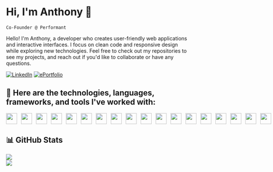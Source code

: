# Hi, I'm Anthony 👋

`Co-Founder @ Performant`

Hello! I'm Anthony, a developer who creates user-friendly web applications and interactive interfaces. I focus on clean code and responsive design while exploring new technologies. Feel free to check out my repositories to see my projects, and reach out if you'd like to collaborate or have any questions.

[![LinkedIn](https://img.shields.io/badge/LinkedIn-0077B5?style=for-the-badge&logo=linkedin&logoColor=white)](https://www.linkedin.com/in/anthony-hoang22/)
[![ePortfolio](https://img.shields.io/badge/ePortfolio-red?style=for-the-badge&logo=google-chrome&logoColor=white)](http://www.anthonyhoang.dev/)

## 🔨 Here are the technologies, languages, frameworks, and tools I've worked with:
<div style='display: flex; gap: 6px;'>
  <!-- HTML -->
  <img src="https://cdn.jsdelivr.net/gh/devicons/devicon@latest/icons/html5/html5-original.svg" width="30px" />
  <!-- CSS -->
  <img src="https://cdn.jsdelivr.net/gh/devicons/devicon/icons/css3/css3-original.svg" width="30px" style="padding-left: 5px;" />
  <!-- JavaScript -->
  <img src="https://cdn.jsdelivr.net/gh/devicons/devicon/icons/javascript/javascript-original.svg" width="30px" style="padding-left: 5px;" />
  <!-- TypeScript -->
  <img src="https://cdn.jsdelivr.net/gh/devicons/devicon/icons/typescript/typescript-original.svg" width="30px" style="padding-left: 5px;" />
  <!-- tRPC -->
  <img src="https://cdn.jsdelivr.net/gh/devicons/devicon@latest/icons/trpc/trpc-original.svg" width="30px" style="padding-left: 5px;" />
  <!-- Express -->
  <img src="https://devicon-website.vercel.app/api/express/original.svg?color=%23FFFFFF" width="30px" style="padding-left: 5px;" />
  <!-- Node.js -->
  <img src="https://devicon-website.vercel.app/api/nodejs/original.svg" width="30px" style="padding-left: 5px;" />
  <!-- Next.js -->
  <img src="https://cdn.jsdelivr.net/gh/devicons/devicon/icons/nextjs/nextjs-original.svg" width="30px" style="padding-left: 5px;" />
  <!-- React -->
  <img src="https://cdn.jsdelivr.net/gh/devicons/devicon/icons/react/react-original.svg" width="30px" style="padding-left: 5px;" />
  <!-- React Native -->
  <img src="https://cdn.jsdelivr.net/gh/devicons/devicon@latest/icons/reactnative/reactnative-original-wordmark.svg" width="30px" style="padding-left: 5px;" />
  <!-- Expo -->
  <img src="https://cdn.jsdelivr.net/gh/devicons/devicon@latest/icons/expo/expo-original.svg" width="30px" style="padding-left: 5px;" />
  <!-- Tailwind CSS -->
  <img src="https://cdn.jsdelivr.net/gh/devicons/devicon@latest/icons/tailwindcss/tailwindcss-original.svg" width="30px" style="padding-left: 5px;" />
  <!-- Zod -->
  <img src="https://files.svgcdn.io/logos/zod.png" width="30px" style="padding-left: 5px;" />
  <!-- PostgreSQL -->
  <img src="https://cdn.jsdelivr.net/gh/devicons/devicon@latest/icons/postgresql/postgresql-original.svg" width="30px" style="padding-left: 5px;" />
  <!-- Drizzle ORM -->
  <img src="https://images.opencollective.com/drizzle-orm/9405e48/logo/256.png" width="30px" style="padding-left: 5px;" />
  <!-- Clerk -->
  <img src="https://avatars.githubusercontent.com/u/139895814?s=48&v=4" width="30px" style="padding-left: 5px;" />
  <!-- Supabase -->
  <img src="https://cdn.jsdelivr.net/gh/devicons/devicon/icons/supabase/supabase-original.svg" width="30px" style="padding-left: 5px;" />
  <!-- Neon -->
  <img src="https://neon.tech/brand/neon-logomark-light-color.svg" width="30px" style="padding-left: 5px;" />
  <!-- Git -->
  <img src="https://cdn.jsdelivr.net/gh/devicons/devicon/icons/git/git-original.svg" width="30px" style="padding-left: 5px;" />
  <!-- Figma -->
  <img src="https://cdn.jsdelivr.net/gh/devicons/devicon/icons/figma/figma-original.svg" width="30px" style="padding-left: 5px;" />
  <!-- Vite -->
  <img src="https://upload.wikimedia.org/wikipedia/commons/thumb/f/f1/Vitejs-logo.svg/1039px-Vitejs-logo.svg.png" width="30px" style="padding-left: 5px;" />
</div>

## 📊 GitHub Stats

![](https://nirzak-streak-stats.vercel.app/?user=anth0nycodes&theme=dark&hide_border=false)<br/>
![](https://github-readme-stats.vercel.app/api/top-langs/?username=anth0nycodes&theme=dark&hide_border=false&include_all_commits=false&count_private=false&layout=compact)
